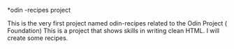 \*odin -recipes project

This is the very first project named odin-recipes related to the Odin Project ( Foundation)
This is a project that shows skills in writing clean HTML. I will create some recipes.
